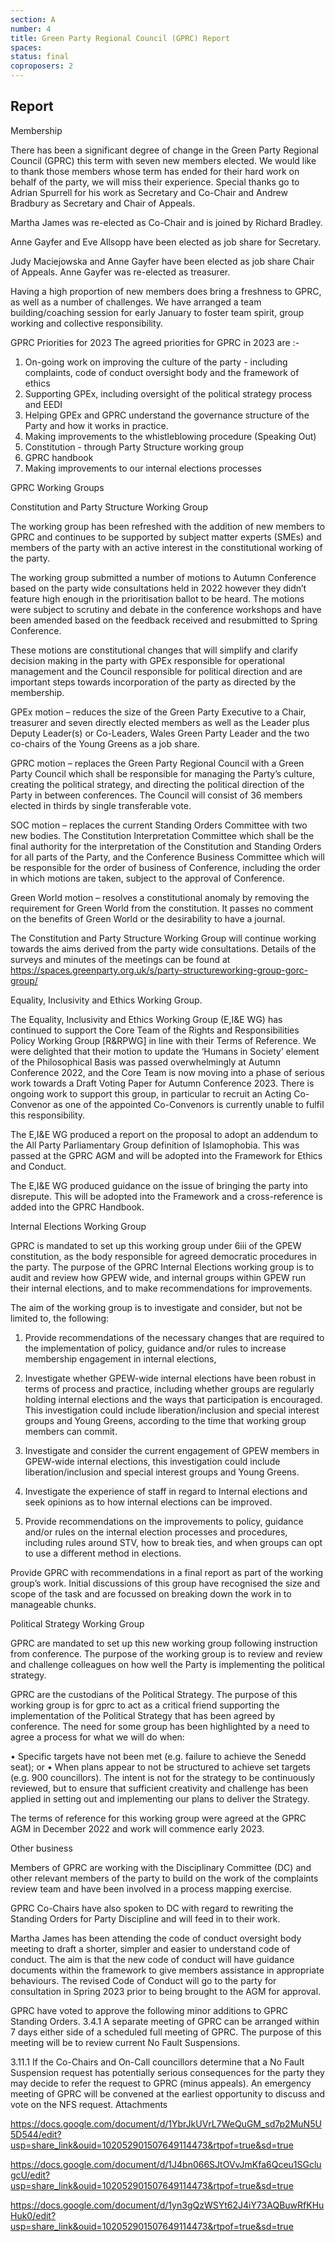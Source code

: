 ```yaml
---
section: A
number: 4
title: Green Party Regional Council (GPRC) Report
spaces:
status: final
coproposers: 2
---
```

## Report
Membership

There has been a significant degree of change in the Green Party Regional Council (GPRC) this term with seven new members elected. We would like to thank those members whose term has ended for their hard work on behalf of the party, we will miss their experience. Special thanks go to Adrian Spurrell for his work as Secretary and Co-Chair and Andrew Bradbury as Secretary and Chair of Appeals.

Martha James was re-elected as Co-Chair and is joined by Richard Bradley.

Anne Gayfer and Eve Allsopp have been elected as job share for Secretary.

Judy Maciejowska and Anne Gayfer have been elected as job share Chair of Appeals.
Anne Gayfer was re-elected as treasurer.

Having a high proportion of new members does bring a freshness to GPRC, as well as a number of challenges. We have arranged a team building/coaching session for early January to foster team spirit, group working and collective responsibility.

GPRC Priorities for 2023
The agreed priorities for GPRC in 2023 are :-

1. On-going work on improving the culture of the party - including complaints, code of conduct oversight body and the framework of ethics
2. Supporting GPEx, including oversight of the political strategy process and EEDI
3. Helping GPEx and GPRC understand the governance structure of the Party and how it works in practice.
4. Making improvements to the whistleblowing procedure (Speaking Out)
5. Constitution - through Party Structure working group
6. GPRC handbook
7. Making improvements to our internal elections processes

GPRC Working Groups

Constitution and Party Structure Working Group

The working group has been refreshed with the addition of new members to GPRC and continues to be supported by subject matter experts (SMEs) and members of the party with an active interest in the constitutional working of the party.

The working group submitted a number of motions to Autumn Conference based on the party wide consultations held in 2022 however they didn’t feature high enough in the prioritisation ballot to be heard. The motions were subject to scrutiny and debate in the conference workshops and have been amended based on the feedback received and resubmitted to Spring Conference.

These motions are constitutional changes that will simplify and clarify decision making in the party with GPEx responsible for operational management and the Council responsible for political direction and are important steps towards incorporation of the party as directed by the membership.

GPEx motion – reduces the size of the Green Party Executive to a Chair, treasurer and seven directly elected members as well as the Leader plus Deputy Leader(s) or Co-Leaders, Wales Green Party Leader and the two co-chairs of the Young Greens as a job share.

GPRC motion – replaces the Green Party Regional Council with a Green Party Council which shall be responsible for managing the Party’s culture, creating the political strategy, and directing the political direction of the Party in between conferences. The Council will consist of 36 members elected in thirds by single  transferable vote.

SOC motion – replaces the current Standing Orders Committee with two new bodies. The Constitution Interpretation Committee which shall be the final authority for the interpretation of the Constitution and Standing Orders for all parts of the Party, and the Conference Business Committee which will be responsible for the order of business of Conference, including the order in which motions are taken, subject to the approval of Conference.

Green World motion – resolves a constitutional anomaly by removing the requirement for Green World from the constitution. It passes no comment on the benefits of Green World or the desirability to have a journal.

The Constitution and Party Structure Working Group will continue working towards the aims derived from the party wide consultations. Details of the surveys and minutes of the meetings can be found at https://spaces.greenparty.org.uk/s/party-structureworking-group-gorc-group/

Equality, Inclusivity and Ethics Working Group.

The Equality, Inclusivity and Ethics Working Group (E,I&E WG) has continued to support the Core Team of the Rights and Responsibilities Policy Working Group [R&RPWG] in line with their Terms of Reference. We were delighted that their motion to update the ‘Humans in Society’ element of the Philosophical Basis was passed overwhelmingly at Autumn Conference 2022, and the Core Team is now moving into a phase of serious work towards a Draft Voting Paper for Autumn Conference 2023. There is ongoing work to support this group, in particular to recruit an Acting Co-Convenor as one of the appointed Co-Convenors is currently unable to fulfil this responsibility.

The E,I&E WG produced a report on the proposal to adopt an addendum to the All Party Parliamentary Group definition of Islamophobia. This was passed at the GPRC AGM and will be adopted into the Framework for Ethics and Conduct.

The E,I&E WG produced guidance on the issue of bringing the party into disrepute. This will be adopted into the Framework and a cross-reference is added into the GPRC Handbook.

Internal Elections Working Group

GPRC is mandated to set up this working group under 6iii of the GPEW constitution, as the body  responsible for agreed democratic procedures in the party.
The purpose of the GPRC Internal Elections working group is to audit and review how GPEW wide,  and internal groups within GPEW run their internal elections, and to make recommendations for  improvements.

The aim of the working group is to investigate and consider, but not be limited to, the following:

1. Provide recommendations of the necessary changes that are required to the implementation of  policy, guidance and/or rules to increase membership engagement in internal elections,

2. Investigate whether GPEW-wide internal elections have been robust in terms of process and  practice, including whether groups are regularly holding internal elections and the ways that  participation is encouraged. This investigation could include liberation/inclusion and special interest  groups and Young Greens, according to the time that working group members can commit.

3. Investigate and consider the current engagement of GPEW members in GPEW-wide internal  elections, this investigation could include liberation/inclusion and special interest groups and Young  Greens.

4. Investigate the experience of staff in regard to Internal elections and seek opinions as to how  internal elections can be improved.

5. Provide recommendations on the improvements to policy, guidance and/or rules on the internal  election processes and procedures, including rules around STV, how to break ties, and when groups  can opt to use a different method in elections.

Provide GPRC with recommendations in a final report as part of the working group’s work.
Initial discussions of this group have recognised the size and scope of the task and are focussed on breaking down the work in to manageable chunks.

Political Strategy Working Group

GPRC are mandated to set up this new working group following instruction from conference.
The purpose of the working group is to review and review and challenge colleagues on how well the Party is implementing the political strategy.

GPRC are the custodians of the Political Strategy.  The purpose of this working group is for gprc to act as a critical friend supporting the implementation of the Political Strategy that has been agreed by conference.  The need for some group has been highlighted by a need to agree a process for what we will do when:

•	Specific targets have not been met (e.g. failure to achieve the Senedd seat); or
•	When plans appear to not be structured to achieve set targets (e.g. 900 councillors).
The intent is not for the strategy to be continuously reviewed, but to ensure that sufficient creativity and challenge has been applied in setting out and implementing our plans to deliver the Strategy.

The terms of reference for this working group were agreed at the GPRC AGM in December 2022 and work will commence early 2023.

Other business

Members of GPRC are working with the Disciplinary Committee (DC) and other relevant members of the party to build on the work of the complaints review team and have been involved in a process mapping exercise.

GPRC Co-Chairs have also spoken to DC with regard to rewriting the Standing Orders for Party Discipline and will feed in to their work.

Martha James has been attending the code of conduct oversight body meeting to draft a shorter, simpler and easier to understand code of conduct.  The aim is that the new code of conduct will have guidance documents within the framework to give members assistance in appropriate behaviours. The revised Code of Conduct will go to the party for consultation in Spring 2023 prior to being brought to the AGM for approval.

GPRC have voted to approve the following minor additions to GPRC Standing Orders.
3.4.1 A separate meeting of GPRC can be arranged within 7 days either side of a scheduled full meeting of GPRC. The purpose of this meeting will be to review current No Fault Suspensions.

3.11.1 If the Co-Chairs and On-Call councillors determine that a No Fault Suspension request has potentially serious consequences for the party they may decide to refer the request to GPRC (minus appeals). An emergency meeting of GPRC will be convened at the earliest opportunity  to discuss and vote on the NFS request.
Attachments

https://docs.google.com/document/d/1YbrJkUVrL7WeQuGM_sd7p2MuN5U5D544/edit?usp=share_link&ouid=102052901507649114473&rtpof=true&sd=true

https://docs.google.com/document/d/1J4bn066SJtOVvJmKfa6Qceu1SGclugcU/edit?usp=share_link&ouid=102052901507649114473&rtpof=true&sd=true

https://docs.google.com/document/d/1yn3gQzWSYt62J4iY73AQBuwRfKHuHuk0/edit?usp=share_link&ouid=102052901507649114473&rtpof=true&sd=true
